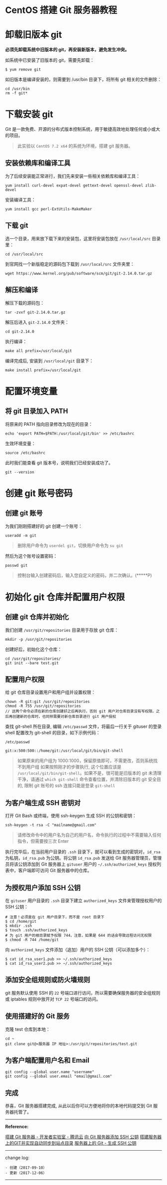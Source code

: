 # CentOS 搭建 Git 服务器教程

# 卸载旧版本 git

**必须先卸载系统中旧版本的 git，再安装新版本，避免发生冲突。**

如系统中已安装了旧版本的 git，需要先卸载：

```
$ yum remove git
```

如旧版本是编译安装的，则需要到 /usr/bin 目录下，将所有 git 相关的文件删除：

```
cd /usr/bin
rm -f git*
```

# 下载安装 git

Git 是一款免费、开源的分布式版本控制系统，用于敏捷高效地处理任何或小或大的项目。

> 此实验以 `CentOS 7.2 x64` 的系统为环境，搭建 git 服务器。

## 安装依赖库和编译工具

为了后续安装能正常进行，我们先来安装一些相关依赖库和编译工具：

```
yum install curl-devel expat-devel gettext-devel openssl-devel zlib-devel
```

安装编译工具：

```
yum install gcc perl-ExtUtils-MakeMaker
```

## 下载 git

选一个目录，用来放下载下来的安装包，这里将安装包放在 `/usr/local/src` 目录里：

```
cd /usr/local/src
```

到官网找一个新版稳定的源码包下载到 `/usr/local/src` 文件夹里：

```
wget https://www.kernel.org/pub/software/scm/git/git-2.14.0.tar.gz
```

## 解压和编译

解压下载的源码包：

```
tar -zvxf git-2.14.0.tar.gz
```

解压后进入 `git-2.14.0` 文件夹：

```
cd git-2.14.0
```

执行编译：

```
make all prefix=/usr/local/git
```

编译完成后, 安装到 `/usr/local/git` 目录下：

```
make install prefix=/usr/local/git
```

# 配置环境变量

## 将 git 目录加入 PATH

将原来的 PATH 指向目录修改为现在的目录：

```
echo 'export PATH=$PATH:/usr/local/git/bin' >> /etc/bashrc
```

生效环境变量：

```
source /etc/bashrc
```

此时我们能查看 git 版本号，说明我们已经安装成功了。

```
git --version
```

# 创建 git 账号密码

## 创建 git 账号

为我们刚刚搭建好的 git 创建一个账号：

```
useradd -m git
```

> 删除用户命令为 `userdel git`，切换用户命令为 `su git`

然后为这个账号设置密码：

```
passwd git
```

> 控制台输入创建密码后，输入您自定义的密码，并二次确认。(*****P)

# 初始化 git 仓库并配置用户权限

## 创建 git 仓库并初始化

我们创建 `/usr/git/repositories` 目录用于存放 git 仓库：

```
mkdir -p /usr/git/repositories
```

创建好后，初始化这个仓库：

```
cd /usr/git/repositories/
git init --bare test.git
```

## 配置用户权限

给 git 仓库目录设置用户和用户组并设置权限：

```
chown -R git:git /usr/git/repositories
chmod -R 755 /usr/git/repositories
// 这两个命令必须在新的仓库创建好之后再执行，否则 git 用户对仓库目录没有写权限。之后再创建新的仓库时，也同样需要对新仓库目录进行 git 用户授权
```

查找 git-shell 所在目录, 编辑 `/etc/passwd` 文件，将最后一行关于 gituser 的登录 shell 配置改为 git-shell 的目录，如下示例代码：

`/etc/passwd`

```
git:x:500:500::/home/git:/usr/local/git/bin/git-shell
```

> 如果原来的用户组为 1000:1000，保留原值即可，不需更改，否则系统找不到用户组
> 如果按照刚才的步骤执行, 这个位置应该是 `/usr/local/git/bin/git-shell`。如果不是，很可能是旧版本的 git 未清理干净，请通过 `which git-shell` 命令查看位置，并清除旧版本的 git
> 安全目的, 限制 git 账号的 ssh 连接只能是登录 `git-shell`

## 为客户端生成 SSH 密钥对

打开 Git Bash 或终端，使用 ssh-keygen 生成 SSH 的公钥和密钥：

```
ssh-keygen -t rsa -C "mailname@gmail.com"
```

> 请修改命令中的用户名为自己的用户名，命令执行的过程中不需要输入任何指令，但需要按三次 Enter

执行完毕后，在当前用户目录的 `.ssh` 目录下，就可以看到生成的密钥对，`id_rsa` 为私钥，`id_rsa.pub` 为公钥。将公钥 `id_rsa.pub` 发送给 Git 服务器管理员，管理员将该公钥添加到 Git 服务器上 `gituser` 用户的 `~/.ssh/authorized_keys` 授权列表中，客户端即可访问 Git 服务器中的仓库。

## 为授权用户添加 SSH 公钥

在 `gituser` 用户目录的 `.ssh` 目录下建立 `authorized_keys` 文件来管理授权用户的 SSH 公钥：

```
# 注意！必须是在 git 用户目录下，而不是 root 目录下
$ cd /home/git
$ mkdir .ssh
$ touch .ssh/authorized_keys
# 为 git 用户的根目录赋予权限 744，注意，如果是 644 的话会导致远程访问无权限
$ chmod -R 744 /home/git
```

向 `authorized_keys` 文件添加（追加）用户的 SSH 公钥（可以添加多个）：

```
$ cat id_rsa_user1.pub >> ~/.ssh/authorized_keys
$ cat id_rsa_user2.pub >> ~/.ssh/authorized_keys
```

## 添加安全组规则或防火墙规则

git 服务默认使用 SSH 的 `22` 号端口进行访问，所以需要确保服务器的安全组规则或 iptables 规则中放开对 `TCP 22` 号端口的访问。

## 使用搭建好的 Git 服务

克隆 test 仓库到本地：

```
cd ~
git clone git@<服务器 IP 地址>:/usr/git/repositories/test.git
```

## 为客户端配置用户名和 Email

```
git config --global user.name "username"
git config --global user.email "email@gmail.com"
```

## 完成

恭喜，Git 服务器搭建完成, 从此以后你可以方便地将你的本地代码提交到 Git 服务器托管了。

-------

**Reference:**

[搭建 Git 服务器 - 开发者实验室 - 腾讯云](https://www.qcloud.com/developer/labs/lab/10045)
[向 Git 服务器添加 SSH 公钥](http://www.cnblogs.com/0xcafebabe/p/5234678.html)
[搭建服务器上的GIT并实现自动同步到站点目录](http://blog.csdn.net/baidu_30000217/article/details/51327289)
[服务器上的 Git - 生成 SSH 公钥](https://git-scm.com/book/zh/v1/%E6%9C%8D%E5%8A%A1%E5%99%A8%E4%B8%8A%E7%9A%84-Git-%E7%94%9F%E6%88%90-SSH-%E5%85%AC%E9%92%A5)

---

change log: 

	- 创建（2017-09-10）
	- 更新（2017-12-06）

---

